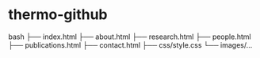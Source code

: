 # thermo-github
bash
├── index.html
├── about.html
├── research.html
├── people.html
├── publications.html
├── contact.html
├── css/style.css
└── images/...
